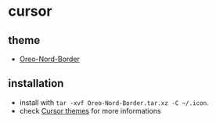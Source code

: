 # cursor

## theme
- [Oreo-Nord-Border](https://www.pling.com/p/1708811)

## installation
- install with `tar -xvf Oreo-Nord-Border.tar.xz -C ~/.icon`.
- check [Cursor themes](https://wiki.archlinux.org/title/Cursor_themes) for more informations
